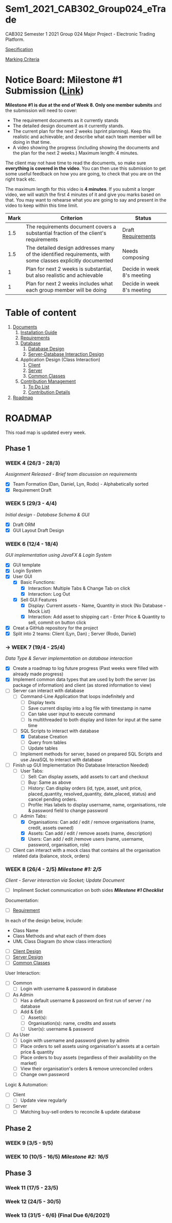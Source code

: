 # Sem1_2021_CAB302_Group024_eTrade
CAB302 Semester 1 2021 Group 024 Major Project - Electronic Trading Platform.

[Specification](https://blackboard.qut.edu.au/bbcswebdav/pid-9209104-dt-content-rid-38013728_1/courses/CAB302_21se1/Assignment%20Specification%282%29.pdf)

[Marking Criteria](https://blackboard.qut.edu.au/bbcswebdav/pid-9209104-dt-content-rid-38013729_1/courses/CAB302_21se1/Marking%20Criteria%20%28CRA%29_%20Electronic%20Asset%20Trading%20Platform.pdf)

# Notice Board: Milestone #1 Submission ([Link](https://blackboard.qut.edu.au/webapps/assignment/uploadAssignment?content_id=_9209123_1&course_id=_154919_1&group_id=&mode=view))
__Milestone #1 is due at the end of Week 8. Only one member submits__ and the submission will need to cover:
- The requirement documents as it currently stands
- The detailed design document as it currently stands.
- The current plan for the next 2 weeks (sprint planning). Keep this realistic and achievable; and describe what each team member will be doing in that time.
- A video showing the progress (including showing the documents and the plan for the next
2 weeks.) Maximum length: 4 minutes.

The client may not have time to read the documents, so make sure __everything is covered in the video__. You can then use this submission to get some useful feedback on how you are going, to check that you are on the right track etc.

The maximum length for this video is __4 minutes__. If you submit a longer video, we will watch the first 4 minutes of it and give you marks based on that. You may want to rehearse what you are going to say and present in the video to keep within this time limit.

| Mark | Criterion | Status |
| --- | --- | --- |
| 1.5 |  The requirements document covers a substantial fraction of the client's requirements | Draft [Requirements](docs/Requirements/README.md)|
| 1.5 | The detailed design addresses many of the identified requirements, with some classes explicitly documented | Needs composing |
| 1   |  Plan for next 2 weeks is substantial, but also realistic and achievable | Decide in week 8's meeting |
| 1   |  Plan for next 2 weeks includes what each group member will be doing | Decide in week 8's meeting |

# Table of content
1. [Documents](Documents)
    1. [Installation Guide](docs/Installation.md)
    2. [Requirements](docs/Requirements/README.md)
    3. [Database](Documents/Database)
        1. [Database Design](Documents/Database/README.md)
        2. [Server-Database Interaction Design](docs/Server_Design/README.md)
    4. Application Design (Class Interaction)
        1. [Client](Documents/Client_Design)
        2. [Server](docs/Server_Design)
        3. [Common Classes](Documents/Common_Classes)
    5. [Contribution Management](Documents/Contribution_Management)
        1. [To Do List](Documents/Contribution_Management/To_Do_List.md)
        2. [Contribution Details](Documents/Contribution_Management/Contribution_Details.md)
2. [Roadmap](#roadmap)

# ROADMAP

This road map is updated every week.

## Phase 1

### WEEK 4 (26/3 - 28/3)
_Assignment Released - Brief team discussion on requirements_

- [x] Team Formation (Dan, Daniel, Lyn, Rodo) - Alphabetically sorted
- [x] Requirement Draft

### WEEK 5 (29/3 - 4/4)
_Initial design - Database Schema & GUI_
- [x] Draft ORM
- [x] GUI Layout Draft Design

### WEEK 6 (12/4 - 18/4)
_GUI implementation using JavaFX & Login System_
- [x] GUI template
- [x] Login System
- [x] User GUI
    - [x] Basic Functions:
        - [x] Interaction: Multiple Tabs & Change Tab on click
        - [x] Interaction: Log Out
    - [x] Sell GUI Features
        - [x] Display: Current assets - Name, Quantity in stock (No Database - Mock List)
        - [x] Interaction: Add asset to shipping cart - Enter Price & Quantity to sell, commit on button click
- [x] Creat a GitHub repository for the project
- [x] Split into 2 teams: Client (Lyn, Dan) ; Server (Rodo, Daniel)

### -> WEEK 7 (19/4 - 25/4)
_Data Type & Server implementation on database interaction_
- [x] Create a roadmap to log future progress (Past weeks were filled with already made progress)
- [x] Implement common data types that are used by both the server (as package of information) and client (as stored information to view)
- [ ] Server can interact with database
    - [ ] Command-Line Application that loops indefinitely and
        - [ ] Display texts
        - [ ] Save current display into a log file with timestamp in name
        - [ ] Can take user input to execute command
        - [ ] Is multithreaded to both display and listen for input at the same time
    - [ ] SQL Scripts to interact with database
        - [x] Database Creation
        - [ ] Query from tables
        - [ ] Update tables
    - [ ] Implement methods for server, based on prepared SQL Scripts and use JavaSQL to interact with database
- [ ] Finish up GUI Implementation (No Database Interaction Needed)
    - [ ] User Tabs:
        - [ ] Sell: Can display assets, add assets to cart and checkout
        - [ ] Buy: Same as above
        - [ ] History: Can display orders (id, type, asset, unit price, placed_quantity, resolved_quantity, date_placed, status) and cancel pending orders.
        - [ ] Profile: Has labels to display username, name, organisations, role & password field to change password
    - [ ] Admin Tabs:
        - [x] Organisations: Can add / edit / remove organisations (name, credit, assets owned)
        - [x] Assets: Can add / edit / remove assets (name, description)
        - [x] Users: Can add / edit /remove users (name, username, password, organisation, role)
- [ ] Client can interact with a mock class that contains all the organisation related data (balance, stock, orders)

### WEEK 8 (26/4 - 2/5) _Milestone #1: 2/5_
_Client - Server interaction via Socket; Update Document_

- [ ] Impliment Socket communication on both sides
___Milestone #1 Checklist___

Documentation:
- [ ] [Requirement](docs/Requirements)

In each of the design below, include:
- Class Name
- Class Methods and what each of them does
- UML Class Diagram (to show class interaction)

- [ ] [Client Design](Documents/Client_Design)
- [ ] [Server Design](docs/Server_Design)
- [ ] [Common Classes](Documents/Common_Classes)

User Interaction:
- [ ] Common
    - [ ] Login with username & password in database
- [ ] As Admin
    - [ ] Has a default username & password on first run of server / no database
    - [ ] Add & Edit
        - [ ] Asset(s): 
        - [ ] Organisation(s): name, credits and assets
        - [ ] User(s): username & password
- [ ] As User
    - [ ] Login with username and password given by admin
    - [ ] Place orders to sell assets using organisation's assets at a certain price & quantity
    - [ ] Place orders to buy assets (regardless of their availability on the market)
    - [ ] View their organisation's orders & remove unreconciled orders
    - [ ] Change own password

Logic & Automation:
- [ ] Client
    - [ ] Update view regularly
- [ ] Server
    - [ ] Matching buy-sell orders to reconcile & update database

## Phase 2

### WEEK 9 (3/5 - 9/5)

### WEEK 10 (10/5 - 16/5) _Milestone #2: 16/5_

## Phase 3

### Week 11 (17/5 - 23/5)

### Week 12 (24/5 - 30/5)

### Week 13 (31/5 - 6/6) (Final Due 6/6/2021)
